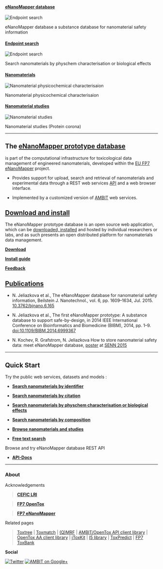 #### [eNanoMapper database][frontpage]

![Endpoint search](./images/enanomapper/screenshots/frontpage.png "enanoMapper database front page")

eNanoMapper database  a substance database for nanomaterial safety information

#### [Endpoint search][endpoint_search]

![Endpoint search](./images/enanomapper/screenshots/search_size.png "Search nanomaterials by size")

Search nanomaterials by physchem characterisation or biological effects

#### [Nanomaterials][physchem]

![Nanomaterial physicochemical characterisaion](./images/enanomapper/screenshots/nano-pchem.png "Nanomaterial physicochemical characterisaion")

Nanomaterial physicochemical characterisaion

#### [Nanomaterial studies][bundle]

![Nanomaterial studies](./images/enanomapper/screenshots/pcorona-dataset.png "Protein corona")

Nanomaterial studies (Protein corona)

[frontpage]: enanomapper.html
[endpoint_search]: enanomapper_usage.html
[physchem]: enanomapper_usage_substance.html
[bundle]: enanomapper_usage_substance.html

---

## The [eNanoMapper prototype database](http://data.enanomapper.net/)

is part of the computational infrastructure for toxicological data management
 of engineered nanomaterials, developed within the [EU FP7 eNanoMapper](http://www.enanomapper.net) project. 
 
* Provides support for upload, search and retrieval of nanomaterials and experimental data through a REST web services [API](http://enanomapper.github.io/API/) and a web browser interface. 
 
* Implemented by a customized version of [AMBIT](./index.html) web services. 

## [Download and install](./enanomapper_install.html)

The eNanoMapper prototype database is an open source web application, which can be [downloaded, 
 installed]((./enanomapper_install.html)) and hosted by individual researchers or labs, and as such presents an open distributed platform for nanomaterials data management.
 
  [**Download**](https://sourceforge.net/projects/ambit/files/Ambit2/AMBIT%20REST%20web%20services/custom%20releases/enanomapper)
  
  [**Install guide**](./enanomapper_install.html)
  
  [**Feedback**](https://github.com/enanomapper/data.enanomapper.net/issues)
 
## [Publications](http://www.beilstein-journals.org/bjnano/content/6/1/165)

* N. Jeliazkova et al., The eNanoMapper database for nanomaterial safety information, Beilstein J. Nanotechnol., vol. 6, pp. 1609–1634, Jul. 2015. [10.3762/bjnano.6.165](http://www.beilstein-journals.org/bjnano/content/6/1/165)

* N. Jeliazkova et al., The first eNanoMapper prototype: A substance database to support safe-by-design, in 2014 IEEE International Conference on Bioinformatics and Biomedicine (BIBM), 2014, pp. 1–9. [doi:10.1109/BIBM.2014.6999367](http://ieeexplore.ieee.org/lpdocs/epic03/wrapper.htm?arnumber=6999367)

* N. Kochev, R. Grafstrom, N. Jeliazkova How to store nanomaterial safety data: meet eNanoMapper database, [poster](http://f1000research.com/posters/4-870) at [SENN 2015](http://www.ttl.fi/partner/senn2015/programme/pages/default.aspx)
 
---

## Quick Start

Try the public web services, datasets and models : 

-   [**Search nanomaterials by identifier**](https://apps.ideaconsult.net/enanomapper/substance?search=NM-111%26)

-   [**Search nanomaterials by citation**](https://apps.ideaconsult.net/enanomapper/substance?type=citation%26search=10.1073)

-   [**Search nanomaterials by physchem characterisation or biological effects**](https://apps.ideaconsult.net/enanomapper/query/study)

-   [**Search nanomaterials by composition**](https://apps.ideaconsult.net/enanomapper/ui/_search?search=SiO2)

-   [**Browse nanomaterials and studies**](https://apps.ideaconsult.net/enanomapper/substance)

-   [**Free text search**](https://apps.ideaconsult.net/enanomapper/ontobucket?search=cytotoxicity%26type=protocol%26qe=true)

Browse and try eNanoMapper database REST API

-   [**API-Docs**](http://enanomapper.github.io/API/)	

---

### About

Acknowledgements

>[**CEFIC LRI**](http://www.cefic-lri.org/)

>[**FP7 OpenTox**](http://opentox.org/)

>[**FP7 eNanoMapper**](http://enanomapper.net)

Related pages

> [Toxtree](http://toxtree.sf.net/) | [Toxmatch](http://toxmatch.sf.net/) |  [(Q)MRF](http://qmrf.sf.net/) | 
 [AMBIT/OpenTox API client library](https://github.com/ideaconsult/opentox-cli) | [OpenTox AA client library](https://github.com/vedina/opentox-aa-cli) | 
 [jToxKit](https://github.com/ideaconsult/Toxtree.js) | [I5 library](https://github.com/ideaconsult/i5) | [ToxPredict](http://toxpredict.org) |
 [FP7 ToxBank](http://toxbank.net)

**Social**

[![Twitter](./images/twitter.png)](https://twitter.com/enanomapper)  [![AMBIT on Google+](./images/googleplus.png)](https://plus.google.com/116849658963631645389/posts)

